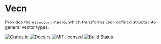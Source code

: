 # Vecn

Provides the `#[vector]` macro, which transforms user-defined structs into general vector types.

[![Crates.io][crates-badge]][crates-url]
[![Docs.rs][docs-badge]][docs-url]
[![MIT licensed][mit-badge]][mit-url]
[![Build Status][actions-badge]][actions-url]

[crates-badge]: https://img.shields.io/crates/v/vecn.svg
[crates-url]: https://crates.io/crates/vecn
[docs-badge]: https://docs.rs/vecn/badge.svg
[docs-url]: https://docs.rs/vecn
[mit-badge]: https://img.shields.io/badge/license-MIT-blue.svg
[mit-url]: https://github.com/mapkts/vecn/blob/master/LICENSE
[actions-badge]: https://github.com/mapkts/vecn/workflows/CI/badge.svg
[actions-url]: https://github.com/mapkts/vecn/actions?query=workflow%3ACI+branch%3Amaster

